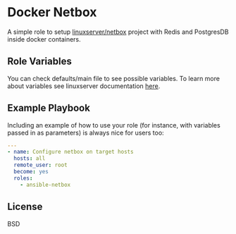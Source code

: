 Docker Netbox
=========

A simple role to setup [linuxserver/netbox](https://docs.linuxserver.io/images/docker-netbox/) project with Redis and PostgresDB inside docker containers. 

Role Variables
--------------

You can check defaults/main file to see possible variables. To learn more about variables see linuxserver documentation [here](https://docs.linuxserver.io/images/docker-netbox/#environment-variables-e).

Example Playbook
----------------

Including an example of how to use your role (for instance, with variables passed in as parameters) is always nice for users too:

```yaml
---
- name: Configure netbox on target hosts
  hosts: all
  remote_user: root
  become: yes
  roles:
    - ansible-netbox
```

License
-------

BSD

